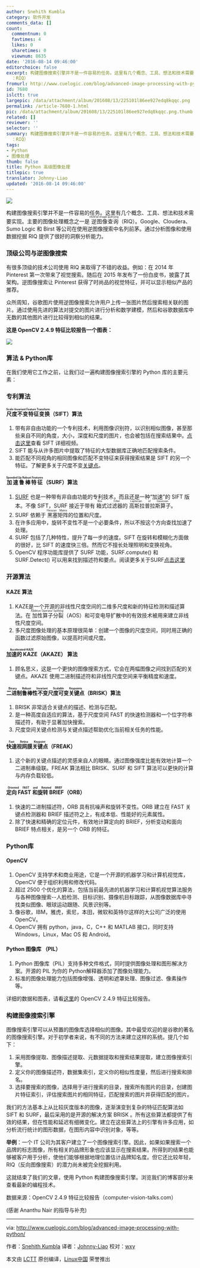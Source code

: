 ```yaml
---
author: Snehith Kumbla
category: 软件开发
comments_data: []
count:
  commentnum: 0
  favtimes: 4
  likes: 0
  sharetimes: 0
  viewnum: 8635
date: '2016-08-14 09:46:00'
editorchoice: false
excerpt: 构建图像搜索引擎并不是一件容易的任务。这里有几个概念、工具、想法和技术需要实现。主要的图像处理概念之一是逆图像查询（reverse image querying
  ：RIQ）
fromurl: http://www.cuelogic.com/blog/advanced-image-processing-with-python/
id: 7680
islctt: true
largepic: /data/attachment/album/201608/13/225101l86ee927edq8kqqc.png
permalink: /article-7680-1.html
pic: /data/attachment/album/201608/13/225101l86ee927edq8kqqc.png.thumb.jpg
related: []
reviewer: ''
selector: ''
summary: 构建图像搜索引擎并不是一件容易的任务。这里有几个概念、工具、想法和技术需要实现。主要的图像处理概念之一是逆图像查询（reverse image querying
  ：RIQ）
tags:
- Python
- 图像处理
thumb: false
title: Python 高级图像处理
titlepic: true
translator: Johnny-Liao
updated: '2016-08-14 09:46:00'
---
```


![](/data/attachment/album/201608/13/225101l86ee927edq8kqqc.png)


构建图像搜索引擎并不是一件容易的任务。这里有几个概念、工具、想法和技术需要实现。主要的图像处理概念之一是<ruby> 逆图像查询 <rp>  （ </rp> <rt>  reverse image querying </rt> <rp>  ） </rp></ruby>（RIQ）。Google、Cloudera、Sumo Logic 和 Birst 等公司在使用逆图像搜索中名列前茅。通过分析图像和使用数据挖掘 RIQ 提供了很好的洞察分析能力。


### 顶级公司与逆图像搜索


有很多顶级的技术公司使用 RIQ 来取得了不错的收益。例如：在 2014 年 Pinterest 第一次带来了视觉搜索。随后在 2015 年发布了一份白皮书，披露了其架构。逆图像搜索让 Pinterest 获得了时尚品的视觉特征，并可以显示相似产品的推荐。


众所周知，谷歌图片使用逆图像搜索允许用户上传一张图片然后搜索相关联的图片。通过使用先进的算法对提交的图片进行分析和数学建模，然后和谷歌数据库中无数的其他图片进行比较得到相似的结果。


**这是 OpenCV 2.4.9 特征比较报告一个图表：**


![](/data/attachment/album/201608/13/225104wsa4aasaqfyaqa48.jpg)


### 算法 & Python库


在我们使用它工作之前，让我们过一遍构建图像搜索引擎的 Python 库的主要元素：


### 专利算法


#### <ruby> 尺度不变特征变换 <rp>  （ </rp> <rt>  Scale-Invariant Feature Transform </rt> <rp>  ） </rp></ruby>（SIFT）算法


1. 带有非自由功能的一个专利技术，利用图像识别符，以识别相似图像，甚至那些来自不同的角度，大小，深度和尺度的图片，也会被包括在搜索结果中。[点击这里](https://www.youtube.com/watch?v=NPcMS49V5hg)查看 SIFT 详细视频。
2. SIFT 能与从许多图片中提取了特征的大型数据库正确地匹配搜索条件。
3. 能匹配不同视角的相同图像和匹配不变特征来获得搜索结果是 SIFT 的另一个特征。了解更多关于尺度不变[关键点](https://www.cs.ubc.ca/%7Elowe/papers/ijcv04.pdf)。


#### <ruby> 加速鲁棒特征 <rp>  （ </rp> <rt>  Speeded Up Robust Features </rt> <rp>  ） </rp></ruby>（SURF）算法


1. [SURF](http://docs.opencv.org/3.0-beta/doc/py_tutorials/py_feature2d/py_surf_intro/py_surf_intro.html) 也是一种带有非自由功能的专利技术，而且还是一种“加速”的 SIFT 版本。不像 SIFT，SURF 接近于带有<ruby> 箱式过滤器 <rp>  （ </rp> <rt>  Box Filter </rt> <rp>  ） </rp></ruby>的<ruby> 高斯拉普拉斯算子 <rp>  （ </rp> <rt>  Laplacian of Gaussian </rt> <rp>  ） </rp></ruby>。
2. SURF 依赖于<ruby> 黑塞矩阵 <rp>  （ </rp> <rt>  Hessian Matrix </rt> <rp>  ） </rp></ruby>的位置和尺度。
3. 在许多应用中，旋转不变性不是一个必要条件，所以不按这个方向查找加速了处理。
4. SURF 包括了几种特性，提升了每一步的速度。SIFT 在旋转和模糊化方面做的很好，比 SIFT 的速度快三倍。然而它不擅长处理照明和变换视角。
5. OpenCV 程序功能库提供了 SURF 功能，SURF.compute() 和 SURF.Detect() 可以用来找到描述符和要点。阅读更多关于SURF[点击这里](http://www.vision.ee.ethz.ch/%7Esurf/eccv06.pdf)


### 开源算法


#### KAZE 算法


1. KAZE是一个开源的非线性尺度空间的二维多尺度和新的特征检测和描述算法。在<ruby> 加性算子分裂 <rp>  （ </rp> <rt>  Additive Operator Splitting </rt> <rp>  ） </rp></ruby>（AOS）和可变电导扩散中的有效技术被用来建立非线性尺度空间。
2. 多尺度图像处理的基本原理很简单：创建一个图像的尺度空间，同时用正确的函数过滤原始图像，以提高时间或尺度。


#### <ruby> 加速的 KAZE <rp>  （ </rp> <rt>  Accelerated-KAZE </rt> <rp>  ） </rp></ruby>（AKAZE） 算法


1. 顾名思义，这是一个更快的图像搜索方式，它会在两幅图像之间找到匹配的关键点。AKAZE 使用二进制描述符和非线性尺度空间来平衡精度和速度。


#### <ruby> 二进制鲁棒性不变尺度可变关键点 <rp>  （ </rp> <rt>  Binary Robust Invariant Scalable Keypoints </rt> <rp>  ） </rp></ruby>（BRISK）算法


1. BRISK 非常适合关键点的描述、检测与匹配。
2. 是一种高度自适应的算法，基于尺度空间 FAST 的快速检测器和一个位字符串描述符，有助于显著加快搜索。
3. 尺度空间关键点检测与关键点描述帮助优化当前相关任务的性能。


#### <ruby> 快速视网膜关键点 <rp>  （ </rp> <rt>  Fast Retina Keypoint </rt> <rp>  ） </rp></ruby>（FREAK）


1. 这个新的关键点描述的灵感来自人的眼睛。通过图像强度比能有效地计算一个二进制串级联。FREAK 算法相比 BRISK、SURF 和 SIFT 算法可以更快的计算与内存负载较低。


#### <ruby> 定向 FAST 和旋转 BRIEF <rp>  （ </rp> <rt>  Oriented FAST and Rotated BRIEF </rt> <rp>  ） </rp></ruby>（ORB）


1. 快速的二进制描述符，ORB 具有抗噪声和旋转不变性。ORB 建立在 FAST 关键点检测器和 BRIEF 描述符之上，有成本低、性能好的元素属性。
2. 除了快速和精确的定位元件，有效地计算定向的 BRIEF，分析变动和面向 BRIEF 特点相关，是另一个 ORB 的特征。


### Python库


#### OpenCV


1. OpenCV 支持学术和商业用途，它是一个开源的机器学习和计算机视觉库，OpenCV 便于组织利用和修改代码。
2. 超过 2500 个优化的算法，包括当前最先进的机器学习和计算机视觉算法服务与各种图像搜索--人脸检测、目标识别、摄像机目标跟踪，从图像数据库中寻找类似图像、眼球运动跟随、风景识别等。
3. 像谷歌，IBM，雅虎，索尼，本田，微软和英特尔这样的大公司广泛的使用 OpenCV。
4. OpenCV 拥有 python，java，C，C++ 和 MATLAB 接口，同时支持 Windows，Linux，Mac OS 和 Android。


#### Python 图像库 （PIL）


1. Python 图像库（PIL）支持多种文件格式，同时提供图像处理和图形解决方案。开源的 PIL 为你的 Python解释器添加了图像处理能力。
2. 标准的图像处理能力包括图像增强、透明和遮罩处理、图像过滤、像素操作等。


详细的数据和图表，请看[这里](https://docs.google.com/spreadsheets/d/1gYJsy2ROtqvIVvOKretfxQG_0OsaiFvb7uFRDu5P8hw/edit#gid=10)的 OpenCV 2.4.9 特征比较报告。


### 构建图像搜索引擎


图像搜索引擎可以从预置的图像库选择相似的图像。其中最受欢迎的是谷歌的著名的图像搜索引擎。对于初学者来说，有不同的方法来建立这样的系统。提几个如下：


1. 采用图像提取、图像描述提取、元数据提取和搜索结果提取，建立图像搜索引擎。
2. 定义你的图像描述符，数据集索引，定义你的相似性度量，然后进行搜索和排名。
3. 选择要搜索的图像，选择用于进行搜索的目录，搜索所有图片的目录，创建图片特征索引，评估搜索图片的相同特征，匹配搜索的图片并获得匹配的图片。


我们的方法基本上从比较灰度版本的图像，逐渐演变到复杂的特征匹配算法如 SIFT 和 SURF，最后采用的是开源的解决方案 BRISK 。所有这些算法都提供了有效的结果，但在性能和延迟有细微变化。建立在这些算法上的引擎有许多应用，如分析流行统计的图形数据，在图形内容中识别对象，等等。


**举例**：一个 IT 公司为其客户建立了一个图像搜索引擎。因此，如果如果搜索一个品牌的标志图像，所有相关的品牌形象也应该显示在搜索结果。所得到的结果也能够被客户用于分析，使他们能够根据地理位置估计品牌知名度。但它还比较年轻，RIQ（反向图像搜索）的潜力尚未被完全挖掘利用。


这就结束了我们的文章，使用 Python 构建图像搜索引擎。浏览我们的博客部分来查看最新的编程技术。


数据来源：OpenCV 2.4.9 特征比较报告（computer-vision-talks.com）


(感谢 Ananthu Nair 的指导与补充)




---


via: <http://www.cuelogic.com/blog/advanced-image-processing-with-python/>


作者：[Snehith Kumbla](http://www.cuelogic.com/blog/author/snehith-kumbla/) 译者：[Johnny-Liao](https://github.com/Johnny-Liao) 校对：[wxy](https://github.com/wxy)


本文由 [LCTT](https://github.com/LCTT/TranslateProject) 原创编译，[Linux中国](https://linux.cn/) 荣誉推出